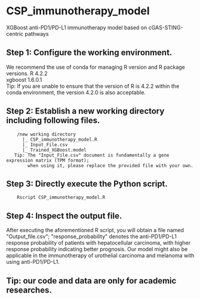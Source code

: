 # CSP_immunotherapy_model
XGBoost anti-PD1/PD-L1 immunotherapy model based on cGAS-STING-centric pathways
## Step 1: Configure  the  working  environment.
We recommend the use of conda for managing R version and R package versions.
        R 4.2.2  
        xgboost 1.6.0.1  
        Tip: If you are unable to ensure that the version of R is 4.2.2 within the conda environment, the version 4.2.0 is also acceptable.
## Step 2: Establish a new working directory including following files.
        /new working directory  
          |_ CSP_immunotherapy_model.R  
          |_ Input_File.csv  
          |_ Trained_XGBoost.model   
       Tip: The "Input_File.csv" document is fundamentally a gene expression matrix (TPM format);   
            when using it, please replace the provided file with your own.  
## Step 3: Directly execute the Python script.
        Rscript CSP_immunotherapy_model.R  
## Step 4: Inspect the output file.
After executing the aforementioned R script, you will obtain a file named "Output_file.csv"; "response_probability" denotes the anti-PD1/PD-L1 response probability of patients with hepatocellular carcinoma, with higher response probability indicating better prognosis. Our model might also be applicable in the immunotherapy of urothelial  carcinoma and melanoma with using anti-PD1/PD-L1.







  

## Tip: our code and data are only for academic researches.


